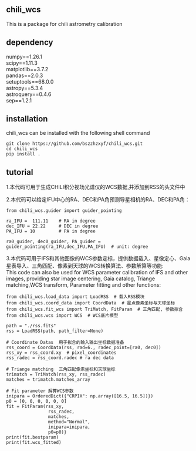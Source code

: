 ## chili_wcs

This is a package for chili astrometry calibration

## dependency
numpy==1.26.1\
scipy==1.11.3\
matplotlib==3.7.2\
pandas==2.0.3\
setuptools==68.0.0\
astropy==5.3.4\
astroquery==0.4.6\
sep==1.2.1

## installation
chili_wcs can be installed with the following shell command

```shell
git clone https://github.com/bszzhzxyf/chili_wcs.git
cd chili_wcs
pip install .
```
## tutorial
1.本代码可用于生成CHILI积分视场光谱仪的WCS数据,并添加到RSS的头文件中

2.本代码可以给定IFU中心的RA、DEC和PA角预测导星相机的RA、DEC和PA角：
```
from chili_wcs.guider import guider_pointing

ra_IFU =  111.11    # RA in degree
dec_IFU = 22.22     # DEC in degree
PA_IFU = 10         # PA in degree 

ra0_guider, dec0_guider, PA_guider = guider_pointing(ra_IFU,dec_IFU,PA_IFU)  # unit: degree
```

3.本代码可用于IFS和其他图像的WCS参数定标，提供数据载入、星像定心、Gaia星表导入、三角匹配、像素到天球的WCS转换算法、参数解算等功能:\
This code can also be used for WCS parameter calibration of IFS and other images, providing star image centering, Gaia catalog, Triange matching,WCS transform, Parameter fitting and other functions:
```
from chili_wcs.load_data import LoadRSS  # 载入RSS模块
from chili_wcs.coord_data import CoordData  # 星点像素坐标与天球坐标
from chili_wcs.fit_wcs import TriMatch, FitParam  # 三角匹配, 参数拟合
from chili_wcs.wcs import WCS  # WCS底片模型

path = "./rss.fits"
rss = LoadRSS(path, path_filter=None)

# Coordinate Datas  用于拟合的输入输出坐标数据准备
rss_coord = CoordData(rss, rad=6., radec_point=[ra0, dec0])
rss_xy = rss_coord.xy  # pixel_coordinates
rss_radec = rss_coord.radec # ra dec data

# Triange matching  三角匹配像素坐标和天球坐标
trimatch = TriMatch(rss_xy, rss_radec)
matches = trimatch.matches_array  

# Fit parameter 解算WCS参数
inipara = OrderedDict({"CRPIX": np.array([16.5, 16.5])})    
p0 = [0, 0, 0, 0, 0, 0]
fit = FitParam(rss_xy,
                rss_radec,
                matches,
                method="Normal",
                inipara=inipara,
                p0=p0)}
print(fit.bestparam)
print(fit.wcs_fitted)
```